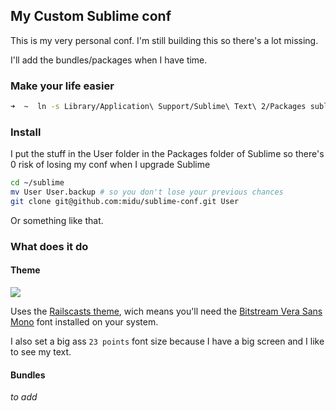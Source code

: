 ## My Custom Sublime conf

This is my very personal conf. I'm still building this so there's a lot missing.

I'll add the bundles/packages when I have time.

### Make your life easier

```sh
➜  ~  ln -s Library/Application\ Support/Sublime\ Text\ 2/Packages sublime
```

### Install

I put the stuff in the User folder in the Packages folder of Sublime so there's 0 risk of losing my conf when I upgrade Sublime

```sh
cd ~/sublime
mv User User.backup # so you don't lose your previous chances
git clone git@github.com:midu/sublime-conf.git User
```

Or something like that.

### What does it do

#### Theme

![](http://i.pb.lc/0f0q380K0E2M1Z220x1G/Screen%20shot%202012-04-30%20at%2011.50.08%20AM.png)

Uses the [Railscasts theme](http://railscasts.com/about), wich means you'll need the [Bitstream Vera Sans Mono](http://ftp.gnome.org/pub/GNOME/sources/ttf-bitstream-vera/1.10/) font installed on your system.

I also set a big ass `23 points` font size because I have a big screen and I like to see my text.

#### Bundles

_to add_

